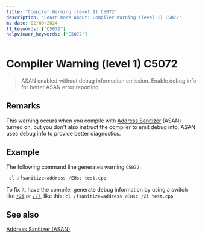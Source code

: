 ```yaml
---
title: "Compiler Warning (level 1) C5072"
description: "Learn more about: Compiler Warning (level 1) C5072"
ms.date: 02/09/2024
f1_keywords: ["C5072"]
helpviewer_keywords: ["C5072"]
---
```

# Compiler Warning (level 1) C5072

> ASAN enabled without debug information emission. Enable debug info for better ASAN error reporting

## Remarks

This warning occurs when you compile with [Address Sanitizer](/cpp/sanitizers/asan) (ASAN) turned on, but you don't also instruct the compiler to emit debug info. ASAN uses debug info to provide better diagnostics.

## Example

The following command line generates warning `C5072`:

```cpp
 cl /fsanitize=address /EHsc test.cpp
```

To fix it, have the compiler generate debug information by using a switch like [`/Zi`](/cpp/build/reference/z7-zi-zi-debug-information-format#zi) or [`/Z7`](/cpp/build/reference/z7-zi-zi-debug-information-format#z7), like this: `cl /fsanitize=address /EHsc /Zi test.cpp`

## See also

[Address Sanitizer (ASAN)](/cpp/sanitizers/asan)
